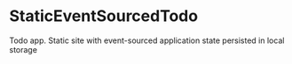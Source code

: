 # StaticEventSourcedTodo
Todo app. Static site with event-sourced application state persisted in local storage
